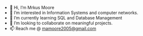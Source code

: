 - 👋 Hi, I’m Mrkus Moore
- 👀 I’m interested in Information Systems and computer networks.
- 🌱 I’m currently learning SQL and Database Management
- 💞️ I’m looking to collaborate on meaningful projects.
- 📫 Reach me @ mamoore2005@gmail.com

<!---
marko-pol/marko-pol is a ✨ special ✨ repository because its `README.md` (this file) appears on your GitHub profile.
You can click the Preview link to take a look at your changes.
--->

